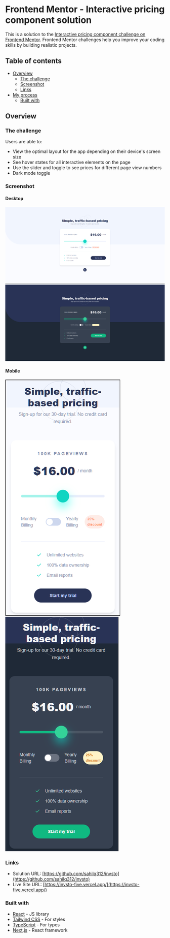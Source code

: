 # Frontend Mentor - Interactive pricing component solution

This is a solution to the [Interactive pricing component challenge on Frontend Mentor](https://www.frontendmentor.io/challenges/interactive-pricing-component-t0m8PIyY8). Frontend Mentor challenges help you improve your coding skills by building realistic projects. 

## Table of contents

- [Overview](#overview)
  - [The challenge](#the-challenge)
  - [Screenshot](#screenshot)
  - [Links](#links)
- [My process](#my-process)
  - [Built with](#built-with)

## Overview

### The challenge

Users are able to:

- View the optimal layout for the app depending on their device's screen size
- See hover states for all interactive elements on the page
- Use the slider and toggle to see prices for different page view numbers
- Dark mode toggle


### Screenshot

#### Desktop
![](./screenshots/desktop-default.png)
![](./screenshots/desktop-dark.png)

#### Mobile

![](./screenshots/mobile-default.png)
![](./screenshots/mobile-dark.png)


### Links

- Solution URL: [https://github.com/sahilq312/invsto](https://github.com/sahilq312/invsto)
- Live Site URL: [https://invsto-five.vercel.app/](https://invsto-five.vercel.app/)

### Built with

- [React](https://reactjs.org/) - JS library
- [Tailwind CSS](https://tailwindcss.com/) - For styles
- [TypeScript](https://www.typescriptlang.org/) - For types
- [Next.js](https://nextjs.org/) - React framework

